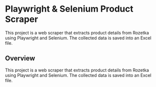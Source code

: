 # Playwright & Selenium Product Scraper

This project is a web scraper that extracts product details from Rozetka using Playwright and Selenium. The collected data is saved into an Excel file.

## Overview

This project is a web scraper that extracts product details from Rozetka using Playwright and Selenium. The collected data is saved into an Excel file.
